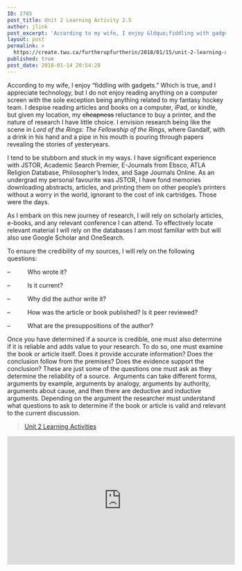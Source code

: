 ```yaml
---
ID: 2785
post_title: Unit 2 Learning Activity 2.5
author: jlink
post_excerpt: 'According to my wife, I enjoy &ldquo;fiddling with gadgets.&rdquo; Which is true, and I appreciate technology, but I do not enjoy reading anything on a computer screen with the sole exception being anything related to my fantasy hockey team. I despise reading articles and books on a computer, iPad, or kindle, but given my location, &hellip; <p><a href="https://create.twu.ca/furtherupfurtherin/2018/01/15/unit-2-learning-activity-2-5/">Continue reading<span> "Unit 2 Learning Activity 2.5"</span></a></p>'
layout: post
permalink: >
  https://create.twu.ca/furtherupfurtherin/2018/01/15/unit-2-learning-activity-2-5/
published: true
post_date: 2018-01-14 20:54:20
---
```

According to my wife, I enjoy “fiddling with gadgets.” Which is true, and I appreciate technology, but I do not enjoy reading anything on a computer screen with the sole exception being anything related to my fantasy hockey team. I despise reading articles and books on a computer, iPad, or kindle, but given my location, my <span style="text-decoration: line-through">cheapness</span> reluctance to buy a printer, and the nature of research I have little choice. I envision research being like the scene in <em>Lord of the Rings: The Fellowship of the Rings</em>, where Gandalf, with a drink in his hand and a pipe in his mouth is pouring through papers revealing the stories of yesteryears.

I tend to be stubborn and stuck in my ways. I have significant experience with JSTOR, Academic Search Premier, E-Journals from Ebsco, ATLA Religion Database, Philosopher’s Index, and Sage Journals Online. As an undergrad my personal favourite was JSTOR, I have fond memories downloading abstracts, articles, and printing them on other people’s printers without a worry in the world, ignorant to the cost of ink cartridges. Those were the days.

As I embark on this new journey of research, I will rely on scholarly articles, e-books, and any relevant conference I can attend. To effectively locate relevant material I will rely on the databases I am most familiar with but will also use Google Scholar and OneSearch.

To ensure the credibility of my sources, I will rely on the following questions:

&#8211;          Who wrote it?

&#8211;          Is it current?

&#8211;          Why did the author write it?

&#8211;          How was the article or book published? Is it peer reviewed?

&#8211;          What are the presuppositions of the author?

Once you have determined if a source is credible, one must also determine if it is reliable and adds value to your research. To do so, one must examine the book or article itself. Does it provide accurate information? Does the conclusion follow from the premises? Does the evidence support the conclusion? These are just some of the questions one must ask as they determine the reliability of a source.  Arguments can take different forms, arguments by example, arguments by analogy, arguments by authority, arguments about cause, and then there are deductive and inductive arguments. Depending on the argument the researcher must understand what questions to ask to determine if the book or article is valid and relevant to the current discussion.

<blockquote class="wp-embedded-content" data-secret="IOIQAqqici"><a href="https://create.twu.ca/ldrs591-sp18/unit-2-learning-activities/">Unit 2 Learning Activities</a></p></blockquote>



<iframe class="wp-embedded-content" sandbox="allow-scripts" security="restricted" src="https://create.twu.ca/ldrs591-sp18/unit-2-learning-activities/embed/#?secret=IOIQAqqici" data-secret="IOIQAqqici" width="525" height="296" title="&#8220;Unit 2 Learning Activities&#8221; &#8212; Leadership 591: Scholarly Inquiry" frameborder="0" marginwidth="0" marginheight="0" scrolling="no"></iframe>

&nbsp;